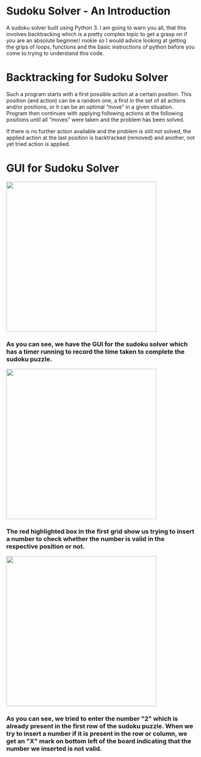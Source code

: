 # Sudoku Solver - An Introduction

A sudoku solver built using Python 3. I am going to warn you all, that this involves backtracking which is a pretty complex topic to get a grasp on if you are an absolute beginner/ rookie so I would advice looking at getting the grips of loops, functions and the basic instructions of python before you come to trying to understand this code.

# Backtracking for Sudoku Solver

Such a program starts with a first possible action at a certain position. This position (and action) can be a random one, a first in the set of all actions and/or positions, or it can be an optimal “move” in a given situation. Program then continues with applying following actions at the following positions until all “moves” were taken and the problem has been solved.

If there is no further action available and the problem is still not solved, the applied action at the last position is backtracked (removed) and another, not yet tried action is applied.

# GUI for Sudoku Solver

<img src="https://user-images.githubusercontent.com/70945303/121496774-d3a16780-c9eb-11eb-8610-ac3b18eeddf4.png" width="400" height="400">

### As you can see, we have the GUI for the sudoku solver which has a timer running to record the time taken to complete the sudoku puzzle.

<img src="https://user-images.githubusercontent.com/70945303/121497188-3abf1c00-c9ec-11eb-872a-befd73d8f7d3.png" width="400" height="400">

### The red highlighted box in the first grid show us trying to insert a number to check whether the number is valid in the respective position or not.

<img src="https://user-images.githubusercontent.com/70945303/121497546-9e494980-c9ec-11eb-8914-c0599467b356.png" width="400" height="400">

### As you can see, we tried to enter the number "2" which is already present in the first row of the sudoku puzzle. When we try to insert a number if it is present in the row or column, we get an "X" mark on bottom left of the board indicating that the number we inserted is not valid. 
